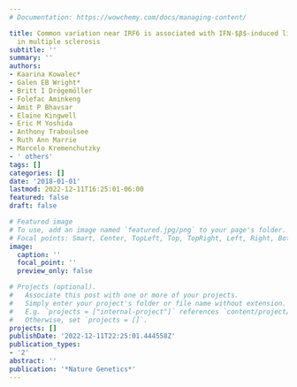 ```yaml
---
# Documentation: https://wowchemy.com/docs/managing-content/

title: Common variation near IRF6 is associated with IFN-$β$-induced liver injury
  in multiple sclerosis
subtitle: ''
summary: ''
authors:
- Kaarina Kowalec*
- Galen EB Wright*
- Britt I Drögemöller
- Folefac Aminkeng
- Amit P Bhavsar
- Elaine Kingwell
- Eric M Yoshida
- Anthony Traboulsee
- Ruth Ann Marrie
- Marcelo Kremenchutzky
- ' others'
tags: []
categories: []
date: '2018-01-01'
lastmod: 2022-12-11T16:25:01-06:00
featured: false
draft: false

# Featured image
# To use, add an image named `featured.jpg/png` to your page's folder.
# Focal points: Smart, Center, TopLeft, Top, TopRight, Left, Right, BottomLeft, Bottom, BottomRight.
image:
  caption: ''
  focal_point: ''
  preview_only: false

# Projects (optional).
#   Associate this post with one or more of your projects.
#   Simply enter your project's folder or file name without extension.
#   E.g. `projects = ["internal-project"]` references `content/project/deep-learning/index.md`.
#   Otherwise, set `projects = []`.
projects: []
publishDate: '2022-12-11T22:25:01.444558Z'
publication_types:
- '2'
abstract: ''
publication: '*Nature Genetics*'
---
```

